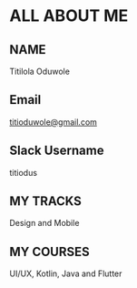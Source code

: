 # ALL ABOUT ME

## NAME
Titilola Oduwole
## Email
titioduwole@gmail.com
## Slack Username
titiodus
## MY TRACKS
Design and Mobile
## MY COURSES
UI/UX, Kotlin, Java and Flutter